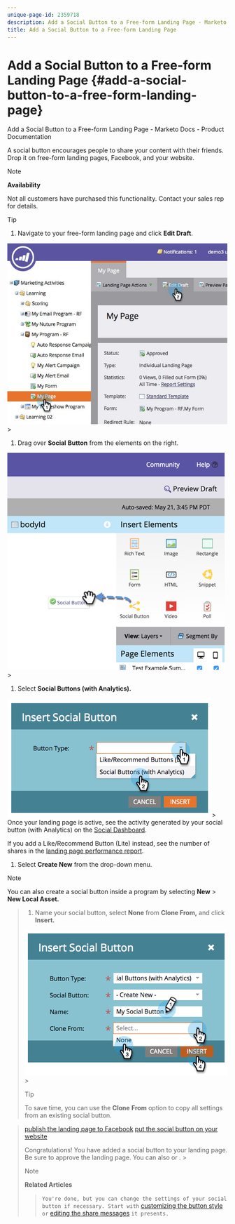 ```yaml
---
unique-page-id: 2359718
description: Add a Social Button to a Free-form Landing Page - Marketo Docs - Product Documentation
title: Add a Social Button to a Free-form Landing Page
---
```


# Add a Social Button to a Free-form Landing Page {#add-a-social-button-to-a-free-form-landing-page}

Add a Social Button to a Free-form Landing Page - Marketo Docs - Product Documentation

A social button encourages people to share your content with their friends. Drop it on free-form landing pages, Facebook, and your website.

>[!NOTE]
>
>**Availability**
>
>Not all customers have purchased this functionality. Contact your sales rep for details.

>[!TIP]
>
>1. Navigate to your free-form landing page and click **Edit Draft**.
>
>   ![](assets/scoring.jpg)>
>1. Drag over **Social** **Button** from the elements on the right.
>
>   ![](assets/image2015-5-21-15-3a47-3a46.png)>
>1. Select **Social Buttons (with Analytics).**
>
>   ![](assets/image2014-9-17-10-3a35-3a13.png)>
>   Once your landing page is active, see the activity generated by your social button (with Analytics) on the [Social Dashboard](../../../../../welcome-to-marketo-docs/product-docs/demand-generation/social/social-functions/view-social-performance.md).
>
>   If you add a Like/Recommend Button (Lite) instead, see the number of shares in the [landing page performance report](../../../../../welcome-to-marketo-docs/product-docs/demand-generation/landing-pages/understanding-landing-pages/landing-page-performance-report.md). 
>
>1. Select **Create New** from the drop-down menu.
>
>   >[!NOTE]
>   >
>   >You can also create a social button inside a program by selecting **New** > **New Local Asset.** 

>
>1. Name your social button, select **None** from **Clone From,** and click **Insert.**
>
>   ![](assets/image2014-9-17-10-3a35-3a26.png)>
>   >[!TIP]
>   >
>   >To save time, you can use the **Clone** **From** option to copy all settings from an existing social button. 

>
>   [publish the landing page to Facebook](../../../../../welcome-to-marketo-docs/product-docs/demand-generation/facebook/publish-landing-pages-to-facebook.md) [put the social button on your website](../../../../../welcome-to-marketo-docs/product-docs/demand-generation/social/social-functions/deploy-social-on-your-website.md)
>
>Congratulations! You have added a social button to your landing page. Be sure to approve the landing page. You can also  or . >
>>[!NOTE]
>>
>>**Related Articles**
>
>>`You're done, but you can change the settings of your social button if necessary. Start with` [customizing the button style](../../../../../welcome-to-marketo-docs/product-docs/demand-generation/social/configuring-social-actions/customize-social-app-button.md) `or` [editing the share messages](../../../../../welcome-to-marketo-docs/product-docs/demand-generation/social/configuring-social-actions/configure-social-sign-up/share-flow.md) `it presents.` 

>

